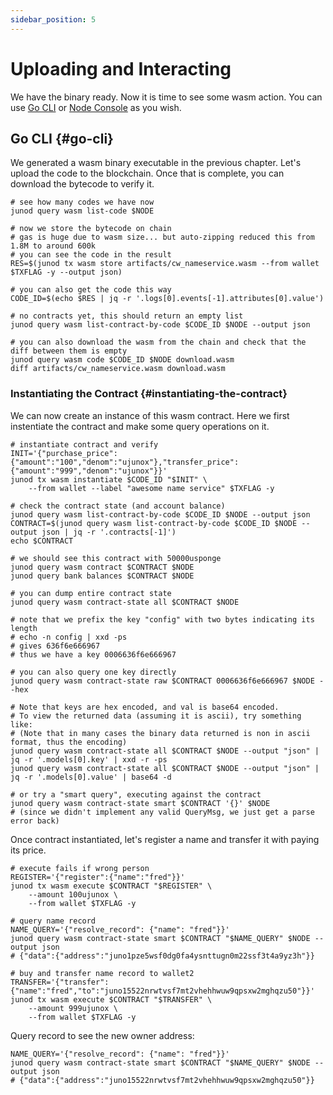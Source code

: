 ```yaml
---
sidebar_position: 5
---
```


# Uploading and Interacting

We have the binary ready. Now it is time to see some wasm action. You can use [Go CLI](#go-cli) or
[Node Console](#node-console) as you wish.

## Go CLI {#go-cli}

We generated a wasm binary executable in the previous chapter. Let's upload the code to the blockchain. Once that is
complete, you can download the bytecode to verify it.

```shell
# see how many codes we have now
junod query wasm list-code $NODE

# now we store the bytecode on chain
# gas is huge due to wasm size... but auto-zipping reduced this from 1.8M to around 600k
# you can see the code in the result
RES=$(junod tx wasm store artifacts/cw_nameservice.wasm --from wallet $TXFLAG -y --output json)

# you can also get the code this way
CODE_ID=$(echo $RES | jq -r '.logs[0].events[-1].attributes[0].value')

# no contracts yet, this should return an empty list
junod query wasm list-contract-by-code $CODE_ID $NODE --output json

# you can also download the wasm from the chain and check that the diff between them is empty
junod query wasm code $CODE_ID $NODE download.wasm
diff artifacts/cw_nameservice.wasm download.wasm
```

### Instantiating the Contract {#instantiating-the-contract}

We can now create an instance of this wasm contract. Here we first instentiate the contract and make some query operations on it.

```shell
# instantiate contract and verify
INIT='{"purchase_price":{"amount":"100","denom":"ujunox"},"transfer_price":{"amount":"999","denom":"ujunox"}}'
junod tx wasm instantiate $CODE_ID "$INIT" \
    --from wallet --label "awesome name service" $TXFLAG -y

# check the contract state (and account balance)
junod query wasm list-contract-by-code $CODE_ID $NODE --output json
CONTRACT=$(junod query wasm list-contract-by-code $CODE_ID $NODE --output json | jq -r '.contracts[-1]')
echo $CONTRACT

# we should see this contract with 50000usponge
junod query wasm contract $CONTRACT $NODE
junod query bank balances $CONTRACT $NODE

# you can dump entire contract state
junod query wasm contract-state all $CONTRACT $NODE

# note that we prefix the key "config" with two bytes indicating its length
# echo -n config | xxd -ps
# gives 636f6e666967
# thus we have a key 0006636f6e666967

# you can also query one key directly
junod query wasm contract-state raw $CONTRACT 0006636f6e666967 $NODE --hex

# Note that keys are hex encoded, and val is base64 encoded.
# To view the returned data (assuming it is ascii), try something like:
# (Note that in many cases the binary data returned is non in ascii format, thus the encoding)
junod query wasm contract-state all $CONTRACT $NODE --output "json" | jq -r '.models[0].key' | xxd -r -ps
junod query wasm contract-state all $CONTRACT $NODE --output "json" | jq -r '.models[0].value' | base64 -d

# or try a "smart query", executing against the contract
junod query wasm contract-state smart $CONTRACT '{}' $NODE
# (since we didn't implement any valid QueryMsg, we just get a parse error back)
```

Once contract instantiated, let's register a name and transfer it with paying its price.

```shell
# execute fails if wrong person
REGISTER='{"register":{"name":"fred"}}'
junod tx wasm execute $CONTRACT "$REGISTER" \
    --amount 100ujunox \
    --from wallet $TXFLAG -y

# query name record
NAME_QUERY='{"resolve_record": {"name": "fred"}}'
junod query wasm contract-state smart $CONTRACT "$NAME_QUERY" $NODE --output json
# {"data":{"address":"juno1pze5wsf0dg0fa4ysnttugn0m22ssf3t4a9yz3h"}}

# buy and transfer name record to wallet2
TRANSFER='{"transfer":{"name":"fred","to":"juno15522nrwtvsf7mt2vhehhwuw9qpsxw2mghqzu50"}}'
junod tx wasm execute $CONTRACT "$TRANSFER" \
    --amount 999ujunox \
    --from wallet $TXFLAG -y
```

Query record to see the new owner address:

```shell
NAME_QUERY='{"resolve_record": {"name": "fred"}}'
junod query wasm contract-state smart $CONTRACT "$NAME_QUERY" $NODE --output json
# {"data":{"address":"juno15522nrwtvsf7mt2vhehhwuw9qpsxw2mghqzu50"}}
```
